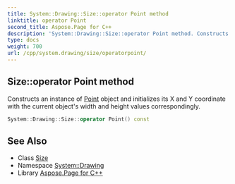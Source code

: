 ```yaml
---
title: System::Drawing::Size::operator Point method
linktitle: operator Point
second_title: Aspose.Page for C++
description: 'System::Drawing::Size::operator Point method. Constructs an instance of Point object and initializes its X and Y coordinate with the current object''s width and height values correspondingly in C++.'
type: docs
weight: 700
url: /cpp/system.drawing/size/operatorpoint/
---
```

## Size::operator Point method


Constructs an instance of [Point](../../point/) object and initializes its X and Y coordinate with the current object's width and height values correspondingly.

```cpp
System::Drawing::Size::operator Point() const
```

## See Also

* Class [Size](../)
* Namespace [System::Drawing](../../)
* Library [Aspose.Page for C++](../../../)
